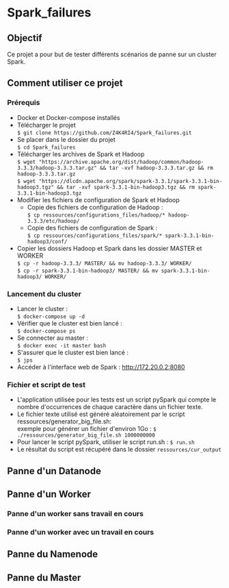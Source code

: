 # Spark_failures
## Objectif
Ce projet a pour but de tester différents scénarios de panne sur un cluster Spark.
## Comment utiliser ce projet
### Prérequis
* Docker et Docker-compose installés
* Télécharger le projet  
```$ git clone https://github.com/Z4K4RI4/Spark_failures.git```
* Se placer dans le dossier du projet  
```$ cd Spark_failures```
* Télécharger les archives de Spark et Hadoop  
```$ wget "https://archive.apache.org/dist/hadoop/common/hadoop-3.3.3/hadoop-3.3.3.tar.gz" && tar -xvf hadoop-3.3.3.tar.gz && rm hadoop-3.3.3.tar.gz```  
```$ wget "https://dlcdn.apache.org/spark/spark-3.3.1/spark-3.3.1-bin-hadoop3.tgz" && tar -xvf spark-3.3.1-bin-hadoop3.tgz && rm spark-3.3.1-bin-hadoop3.tgz```  
* Modifier les fichiers de configuration de Spark et Hadoop  
    * Copie des fichiers de configuration de Hadoop :  
    ```$ cp ressources/configurations_files/hadoop/* hadoop-3.3.3/etc/hadoop/```  
    * Copie des fichiers de configuration de Spark :  
    ```$ cp ressources/configurations_files/spark/* spark-3.3.1-bin-hadoop3/conf/```
* Copier les dossiers Hadoop et Spark dans les dossier MASTER et WORKER  
```$ cp -r hadoop-3.3.3/ MASTER/ && mv hadoop-3.3.3/ WORKER/```  
```$ cp -r spark-3.3.1-bin-hadoop3/ MASTER/ && mv spark-3.3.1-bin-hadoop3/ WORKER/```  
### Lancement du cluster
* Lancer le cluster :  
```$ docker-compose up -d```
* Vérifier que le cluster est bien lancé :  
```$ docker-compose ps```
* Se connecter au master :  
```$ docker exec -it master bash```
* S'assurer que le cluster est bien lancé :  
```$ jps```
* Accéder à l'interface web de Spark : http://172.20.0.2:8080
### Fichier et script de test
* L'application utilisée pour les tests est un script pySpark qui compte le nombre d'occurrences de chaque caractère dans un fichier texte.
* Le fichier texte utilisé est généré aléatoirement par le script ressources/generator_big_file.sh:  
exemple pour générer un fichier d'environ 1Go : ```$ ./ressources/generator_big_file.sh 1000000000```  
* Pour lancer le script pySpark, utiliser le script run.sh : ```$ run.sh```
* Le résultat du script est récupéré dans le dossier ```ressources/cur_output```  
## Panne d'un Datanode  
## Panne d'un Worker  
### Panne d'un worker sans travail en cours  
### Panne d'un worker avec un travail en cours  
## Panne du Namenode  
## Panne du Master  

